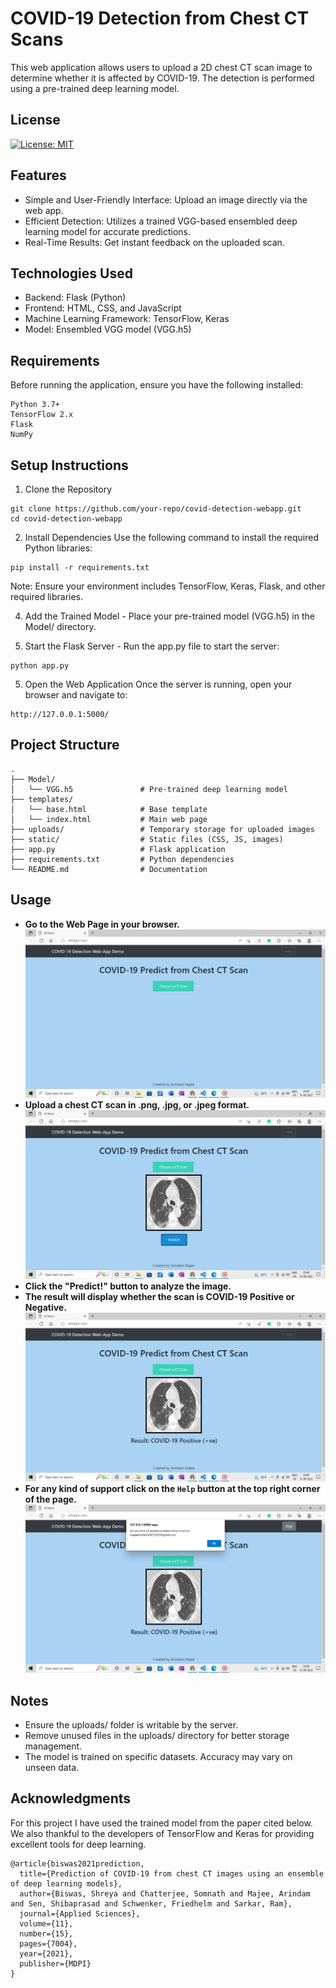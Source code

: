 # COVID-19 Detection from Chest CT Scans
This web application allows users to upload a 2D chest CT scan image to determine whether it is affected by COVID-19. The detection is performed using a pre-trained deep learning model.

## License
[![License: MIT](https://img.shields.io/badge/License-MIT-yellow.svg)](https://opensource.org/licenses/MIT)

## Features
- Simple and User-Friendly Interface: Upload an image directly via the web app.
- Efficient Detection: Utilizes a trained VGG-based ensembled deep learning model for accurate predictions.
- Real-Time Results: Get instant feedback on the uploaded scan.

## Technologies Used
- Backend: Flask (Python)
- Frontend: HTML, CSS, and JavaScript
- Machine Learning Framework: TensorFlow, Keras
- Model: Ensembled VGG model (VGG.h5)

## Requirements
Before running the application, ensure you have the following installed:
```
Python 3.7+
TensorFlow 2.x
Flask
NumPy
```


## Setup Instructions
1. Clone the Repository
```
git clone https://github.com/your-repo/covid-detection-webapp.git
cd covid-detection-webapp
```
2. Install Dependencies
Use the following command to install the required Python libraries:
```
pip install -r requirements.txt
```
Note: Ensure your environment includes TensorFlow, Keras, Flask, and other required libraries.

4. Add the Trained Model - Place your pre-trained model (VGG.h5) in the Model/ directory.

5. Start the Flask Server - Run the app.py file to start the server:
```
python app.py
```
5. Open the Web Application
Once the server is running, open your browser and navigate to:
```
http://127.0.0.1:5000/
```
## Project Structure

```
.
├── Model/
│   └── VGG.h5               # Pre-trained deep learning model
├── templates/
│   └── base.html            # Base template
│   └── index.html           # Main web page
├── uploads/                 # Temporary storage for uploaded images
├── static/                  # Static files (CSS, JS, images)
├── app.py                   # Flask application
├── requirements.txt         # Python dependencies
└── README.md                # Documentation
```


## Usage
- **Go to the Web Page in your browser.**
  ![Image](/Demo/MainPage.png)
- **Upload a chest CT scan in .png, .jpg, or .jpeg format.**
  ![Image](/Demo/UploadImage.png)
- **Click the "Predict!" button to analyze the image.**
- **The result will display whether the scan is COVID-19 Positive or Negative.**
  ![Image](/Demo/Result.png)
- **For any kind of support click on the `Help` button at the top right corner of the page.**
  ![Image](/Demo/DemoHelp.png)


## Notes
- Ensure the uploads/ folder is writable by the server.
- Remove unused files in the uploads/ directory for better storage management.
- The model is trained on specific datasets. Accuracy may vary on unseen data.

## Acknowledgments
For this project I have used the trained model from the paper cited below. We also thankful to the developers of TensorFlow and Keras for providing excellent tools for deep learning.
```
@article{biswas2021prediction,
  title={Prediction of COVID-19 from chest CT images using an ensemble of deep learning models},
  author={Biswas, Shreya and Chatterjee, Somnath and Majee, Arindam and Sen, Shibaprasad and Schwenker, Friedhelm and Sarkar, Ram},
  journal={Applied Sciences},
  volume={11},
  number={15},
  pages={7004},
  year={2021},
  publisher={MDPI}
}
```

